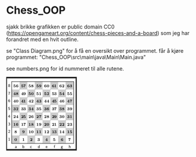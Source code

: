# Chess_OOP

sjakk brikke grafikken er public domain CC0 (https://opengameart.org/content/chess-pieces-and-a-board) som jeg har forandret med en hvit outline.

se "Class Diagram.png" for å få en oversikt over programmet.
får å kjøre programmet: "Chess_OOP\src\main\java\Main\Main.java"

see numbers.png for id nummeret til alle rutene.

![](numbers.png)
